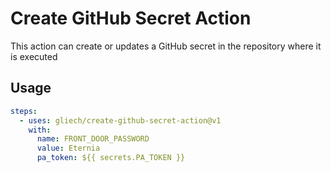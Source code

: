 # Create GitHub Secret Action

This action can create or updates a GitHub secret in the repository where it is
executed

## Usage

```yaml
steps:
  - uses: gliech/create-github-secret-action@v1
    with:
      name: FRONT_DOOR_PASSWORD
      value: Eternia
      pa_token: ${{ secrets.PA_TOKEN }}
```

